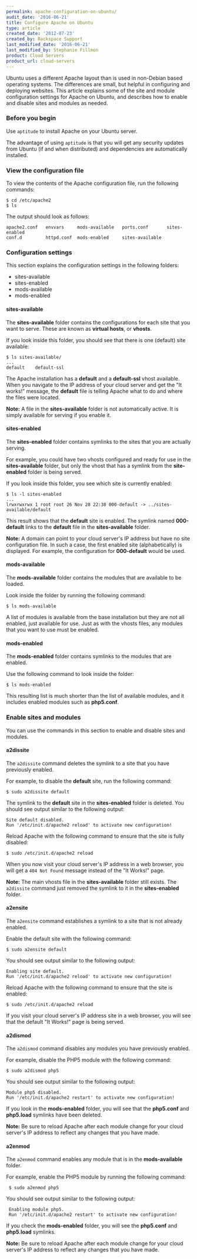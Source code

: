 ```yaml
---
permalink: apache-configuration-on-ubuntu/
audit_date: '2016-06-21'
title: Configure Apache on Ubuntu
type: article
created_date: '2012-07-23'
created_by: Rackspace Support
last_modified_date: '2016-06-21'
last_modified_by: Stephanie Fillmon
product: Cloud Servers
product_url: cloud-servers
---
```


Ubuntu uses a different Apache layout than is used in non-Debian based operating systems. The differences are small, but helpful in configuring and deploying websites. This article explains some of the site and module configuration settings for Apache on Ubuntu, and describes how to enable and disable sites and modules as needed.

### Before you begin

Use `aptitude` to install Apache on your Ubuntu server.

The advantage of using `aptitude` is that you will get any security updates from Ubuntu (if and when distributed) and dependencies are automatically installed.

### View the configuration file

To view the contents of the Apache configuration file, run the following commands:

    $ cd /etc/apache2
    $ ls

The output should look as follows:

    apache2.conf   envvars     mods-available   ports.conf       sites-enabled
    conf.d         httpd.conf  mods-enabled     sites-available

### Configuration settings

This section explains the configuration settings in the following folders:

-  sites-available
-  sites-enabled
-  mods-available
-  mods-enabled

#### sites-available

The **sites-available** folder contains the configurations for each site that you
want to serve. These are known as **virtual hosts**, or **vhosts**.

If you look inside this folder, you should see that there is one (default) site available:

    $ ls sites-available/
    ...
    default    default-ssl

The Apache installation has a **default** and a **default-ssl** vhost available. When you
navigate to the IP address of your cloud server and get the "It works!" message, the
**default** file is telling Apache what to do and where the files were located.

**Note:** A file in the **sites-available** folder is not automatically active. It is simply available
for serving if you enable it.

#### sites-enabled

The **sites-enabled** folder contains symlinks to the sites that you are actually serving.

For example, you could have two vhosts configured and ready for use in the **sites-available**
folder, but only the vhost that has a symlink from the **site-enabled** folder is being served.

If you look inside this folder, you see which site is currently enabled:

    $ ls -l sites-enabled
    ...
    lrwxrwxrwx 1 root root 26 Nov 28 22:38 000-default -> ../sites-available/default

This result shows that the **default** site is enabled. The symlink named **000-default**
links to the **default** file in the **sites-available** folder.

**Note:** A domain can point to your cloud
server's IP address but have no site configuration file. In such a case, the first enabled
site (alphabetically) is displayed. For example, the configuration for **000-default** would be used.

#### mods-available

The **mods-available** folder contains the modules that are available to be loaded.

Look inside the folder by running the following command:

    $ ls mods-available

A list of modules is available from the base installation but they are not all enabled, just available for use. Just as with the vhosts files, any modules that you want to use must be enabled.

#### mods-enabled

The **mods-enabled** folder contains symlinks to the modules that are enabled.

Use the following command to look inside the folder:

    $ ls mods-enabled

This resulting list is much shorter than the list of available modules, and it includes enabled modules such as **php5.conf**.

### Enable sites and modules

You can use the commands in this section to enable and disable sites and modules.

#### a2dissite

The `a2dissite` command deletes the symlink to a site that you have previously enabled.

For example, to disable the **default** site, run the following command:

    $ sudo a2dissite default

The symlink to the **default** site in the **sites-enabled** folder is deleted. You should see output similar to the following output:

    Site default disabled.
    Run '/etc/init.d/apache2 reload' to activate new configuration!

Reload Apache with the following command to ensure that the site is fully disabled:

    $ sudo /etc/init.d/apache2 reload

When you now visit your cloud server's IP address in a web browser, you will get a `404 Not
Found` message instead of the "It Works!" page.

**Note:** The main vhosts file in the **sites-available** folder still exists. The `a2dissite`
command just removed the symlink to it in the **sites-enabled** folder.

#### a2ensite

The `a2ensite` command establishes a symlink to a site that is not already enabled.

Enable the default site with the following command:

    $ sudo a2ensite default

You should see output similar to the following output:

    Enabling site default.
    Run '/etc/init.d/apache2 reload' to activate new configuration!

Reload Apache with the following command to ensure that the site is enabled:

    $ sudo /etc/init.d/apache2 reload

If you visit your cloud server's IP address site in a web browser, you will see that the default
"It Works!" page is being served.

#### a2dismod

The `a2dismod` command disables any modules you have previously enabled.

For example, disable the PHP5 module with the following command:

    $ sudo a2dismod php5

You should see output similar to the following output:

    Module php5 disabled.
    Run '/etc/init.d/apache2 restart' to activate new configuration!

If you look in the **mods-enabled** folder, you will see that the **php5.conf**
and **php5.load** symlinks have been deleted.

**Note:** Be sure to reload Apache after each module change for your cloud server's IP address to reflect any changes that you have made.

#### a2enmod

The `a2enmod` command enables any module that is in the **mods-available** folder.

For example, enable the PHP5 module by running the following command:

     $ sudo a2enmod php5

You should see output similar to the following output:

     Enabling module php5.
     Run '/etc/init.d/apache2 restart' to activate new configuration!

If you check the **mods-enabled** folder, you will see the **php5.conf** and
**php5.load** symlinks.

**Note:** Be sure to reload Apache after each module change for your cloud server's
IP address to reflect any changes that you have made.

